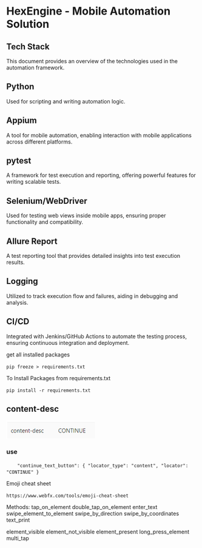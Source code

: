 
# HexEngine - Mobile Automation Solution

## Tech Stack

This document provides an overview of the technologies used in the automation framework.

## Python
Used for scripting and writing automation logic.

## Appium
A tool for mobile automation, enabling interaction with mobile applications across different platforms.

## pytest
A framework for test execution and reporting, offering powerful features for writing scalable tests.

## Selenium/WebDriver
Used for testing web views inside mobile apps, ensuring proper functionality and compatibility.

## Allure Report
A test reporting tool that provides detailed insights into test execution results.

## Logging
Utilized to track execution flow and failures, aiding in debugging and analysis.

## CI/CD
Integrated with Jenkins/GitHub Actions to automate the testing process, ensuring continuous integration and deployment.



get all installed packages

`pip freeze > requirements.txt`

To Install Packages from requirements.txt

`pip install -r requirements.txt`
## content-desc
![img.png](img.png)

### use

`    
"continue_text_button": {
    "locator_type": "content",
        "locator": "CONTINUE"
      }
`

Emoji cheat sheet

`https://www.webfx.com/tools/emoji-cheat-sheet`

Methods:
tap_on_element
double_tap_on_element
enter_text
swipe_element_to_element
swipe_by_direction
swipe_by_coordinates
text_print

element_visible
element_not_visible
element_present
long_press_element
multi_tap